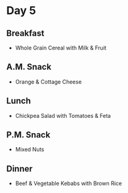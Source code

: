 # Day 5
## Breakfast
- Whole Grain Cereal with Milk & Fruit
## A.M. Snack
- Orange & Cottage Cheese
## Lunch
- Chickpea Salad with Tomatoes & Feta
## P.M. Snack
- Mixed Nuts
## Dinner
- Beef & Vegetable Kebabs with Brown Rice
